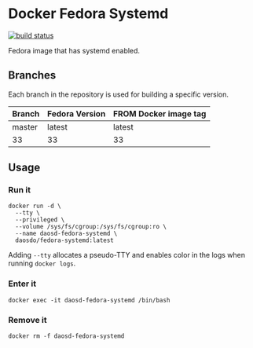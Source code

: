 # Docker Fedora Systemd

[![build status](https://img.shields.io/docker/cloud/build/daosdo/fedora-systemd)](https://hub.docker.com/repository/docker/daosdo/fedora-systemd)

Fedora image that has systemd enabled.

## Branches

Each branch in the repository is used for building a specific version.

| Branch | Fedora Version | FROM Docker image tag |
| ------ | -------------- | --------------------- |
| master | latest         | latest                |
| 33     | 33             | 33                    |

## Usage

### Run it

```
docker run -d \
  --tty \
  --privileged \
  --volume /sys/fs/cgroup:/sys/fs/cgroup:ro \
  --name daosd-fedora-systemd \
  daosdo/fedora-systemd:latest
```

Adding `--tty` allocates a pseudo-TTY and enables color in the logs when
running `docker logs`.

### Enter it

```
docker exec -it daosd-fedora-systemd /bin/bash
```

### Remove it

```
docker rm -f daosd-fedora-systemd
```
